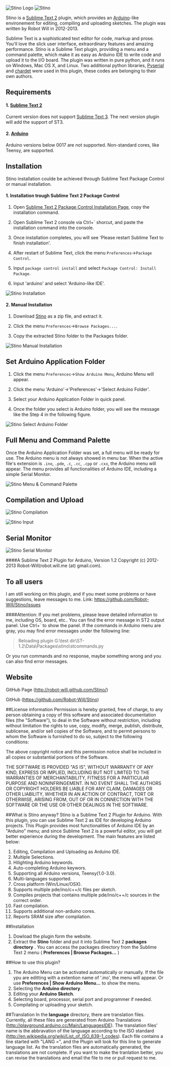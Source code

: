 ![Stino Logo](http://robot-will.github.com/Stino/images/logo.png)
![Stino](http://robot-will.github.com/Stino/images/stino.png)

Stino is a [Sublime Text 2](http://www.sublimetext.com) plugin, which provides an [Arduino](http://arduino.cc)-like environement for editing, compiling and uploading sketches. The plugin was written by Robot Will in 2012-2013.

Sublime Text is a sophisticated text editor for code, markup and prose. You'll love the slick user interface, extraordinary features and amazing performance. Stino is a Sublime Text plugin, providing a menu and a command palette, which make it as easy as Arduino IDE to write code and upload it to the I/O board. The plugin was written in pure python, and it runs on Windows, Mac OS X, and Linux. Two additional python libraries, [Pyserial](https://pypi.python.org/pypi/pyserial) and [chardet](https://pypi.python.org/pypi/chardet) were used in this plugin, these codes are belonging to their own authors.

## Requirements
#### 1. [Sublime Text 2](http://www.sublimetext.com/2)
Current version does not support [Sublime Text 3](http://www.sublimetext.com/3). The next version plugin will add the support of ST3.

#### 2. [Arduino](http://arduino.cc/en/Main/Software)
Arduino versions below 0017 are not supported. Non-standard cores, like Teensy, are supported.

## Installation
Stino installation coulde be achieved through Sublime Text Package Control or manual installation.

#### 1. Installation trough Sublime Text 2 Package Control
1. Open [Sublime Text 2 Package Control Installation Page](http://wbond.net/sublime_packages/package_control/installation), copy the installation command.

2. Open Sublime Text 2 console via Ctrl+` shorcut, and paste the installation command into the console.

3. Once installation completes, you will see 'Please restart Sublime Text to finish installation'.

4. After restart of Sublime Text, click the menu `Preferences`->`Package Control`.

5. Input `package control install` and select `Package Control: Install Package`.

6. Input 'arduino' and select 'Arduino-like IDE'.

![Stino Installation](http://robot-will.github.com/Stino/images/installation.png)

#### 2. Manual Installation
1. Download [Stino](https://github.com/Robot-Will/Stino) as a zip file, and extract it.

2. Click the menu `Preferences`->`Browse Packages...`.

3. Copy the extracted Stino folder to the Packages folder.

![Stino Manual Installation](http://robot-will.github.com/Stino/images/installation02.png)

## Set Arduino Application Folder
1. Click the menu `Preferences`->`Show Arduino Menu`, Arduino Menu will appear.

2. Click the menu 'Arduino'->'Preferences'->'Select Arduino Folder'.

3. Select your Arduino Application Folder in quick panel.

4. Once the folder you select is Arduino folder, you will see the message like the Step 4 in the following figure.

![Stino Select Arduino Folder](http://robot-will.github.com/Stino/images/select_arduino.png)

## Full Menu and Command Palette
Once the Arduino Application Folder was set, a full menu will be ready for use. The Arduino menu is not always showed in menu bar. When the active file's extension is `.ino`, `.pde`, `.c`, `.cc`, `.cpp` or `.cxx`, the Arduino menu will appear. The menu provides all functionalities of Arduino IDE, including a simple Serial Monitor.

![Stino Menu & Command Palette](http://robot-will.github.com/Stino/images/menu.png)

## Compilation and Upload


![Stino Compilation](http://robot-will.github.com/Stino/images/compilation.png)


![Stino Input](http://robot-will.github.com/Stino/images/input.png)

## Serial Monitor
![Stino Serial Monitor](http://robot-will.github.com/Stino/images/serial_monitor.png)


####A Sublime Text 2 Plugin for Arduino, Version 1.2
Copyright (c) 2012-2013 Robot-Will(robot.will.me (at) gmail.com). 

## To all users
I am still working on this plugin, and if you meet some problems or have suggestions, leave messages to me.
Link: https://github.com/Robot-Will/Stino/issues

####Attention:
If you met problems, please leave detailed information to me, including OS, board, etc.. You can find the error message in ST2 output panel. Use Ctrl+` to show the panel. If the commands in Arduino menu are gray, you may find error messages under the following line:

>Reloading plugin G:\test dir\ST-1.2\Data\Packages\stino\stcommands.py

Or you run commands and no response, maybe something wrong and you can also find error messages.



## Website
GitHub Page (http://robot-will.github.com/Stino/)

GitHub (https://github.com/Robot-Will/Stino)

##License information
Permission is hereby granted, free of charge, to any person obtaining a copy of this software and associated documentation files (the "Software"), to deal in the Software without restriction, including without limitation the rights to use, copy, modify, merge, publish, distribute, sublicense, and/or sell copies of the Software, and to permit persons to whom the Software is
furnished to do so, subject to the following conditions:

The above copyright notice and this permission notice shall be included in all copies or substantial portions of the Software.

THE SOFTWARE IS PROVIDED "AS IS", WITHOUT WARRANTY OF ANY KIND, EXPRESS OR IMPLIED, INCLUDING BUT NOT LIMITED TO THE WARRANTIES OF MERCHANTABILITY, FITNESS FOR A PARTICULAR PURPOSE AND NONINFRINGEMENT. IN NO EVENT SHALL THE AUTHORS OR COPYRIGHT HOLDERS BE LIABLE FOR ANY CLAIM, DAMAGES OR OTHER LIABILITY, WHETHER IN AN ACTION OF CONTRACT, TORT OR OTHERWISE, ARISING FROM, OUT OF OR IN CONNECTION WITH THE SOFTWARE OR THE USE OR OTHER DEALINGS IN THE SOFTWARE.

##What is Stino anyway?
Stino is a Sublime Text 2 Plugin for Arduino. With this plugin, you can use Sublime Text 2 as IDE for developing Arduino projects. This Plugin provides most functionalities of Arduino IDE by an "Arduino" menu; and since Sublime Text 2 is a powerful editor, you will get better experience during the development. The main features are listed below:

1. Editing, Compilation and Uploading as Arduino IDE.
2. Multiple Selections.
3. Hilighting Arduino keywords.
4. Auto-completing Arduino keywors.
5. Supporting all Arduino versions, Teensy(1.0-3.0).
6. Multi-languages supported.
7. Cross platform (Win/Linux/OSX).
8. Supports multiple pde/ino/c++/c files per sketch.
9. Compiles projects that contains multiple pde/ino/c++/c sources in the correct order.
10. Fast compilation.
11. Supports additional non-arduino cores.
12. Reports SRAM size after compilation.

##Installation
1. Dowload the plugin form the website.
2. Extract the __Stino__ folder and put it into Sublime Text 2 __packages directory__ . You can access the packages directory from the Sublime Text 2 menu ( __Preferences | Browse Packages...__ )

##How to use this plugin?
1. The Arduino Menu can be activated automatically or manually. If the file ypu are editting with a extention name of '.ino', the menu will appear. Or use __Preferences | Show Arduino Menu...__ to show the menu.
2. Selecting the __Arduino directory__.
3. Editing your __Arduino Sketch__.
4. Selecting board, processor, serial port and programmer if needed.
5. Compilating or uploading your sketch.

##Translation
In the __language__ directory, there are translation files. Currently, all these files are generated from Arduino Translations (http://playground.arduino.cc/Main/LanguagesIDE). The translation files' name is the abbravation of the language according  to the ISO standard (http://en.wikipedia.org/wiki/List_of_ISO_639-1_codes). Each file contains a line started with "LANG =", and the Plugin will look for this line to generate language list. As the translation files are automatically generated, the translations are not complete. If you want to make the tranlation better, you can revise the translations and email the file to me or pull request to me.

